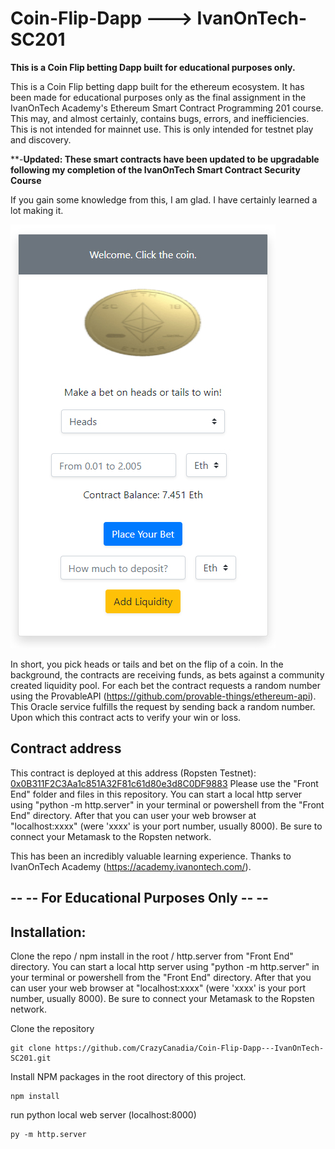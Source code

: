 # Coin-Flip-Dapp  ---> IvanOnTech-SC201

**This is a Coin Flip betting Dapp built for educational purposes only.**


This is a Coin Flip betting dapp built for the ethereum ecosystem. It has been made for educational purposes only as the final assignment in the IvanOnTech Academy's Ethereum Smart Contract Programming 201 course. This may, and almost certainly, contains bugs, errors, and inefficiencies. This is not intended for mainnet use. This is only intended for testnet play and discovery.

**-**Updated: These smart contracts have been updated to be upgradable following my completion of the IvanOnTech Smart Contract Security Course**

If you gain some knowledge from this, I am glad. I have certainly learned a lot making it.

 <img src="/Click the Coin.jpg" alt="Dapp Example Screenshot">

In short, you pick heads or tails and bet on the flip of a coin. In the background, the contracts are receiving funds, as bets against a community created liquidity pool. For each bet the contract requests a random number using the ProvableAPI (https://github.com/provable-things/ethereum-api). This Oracle service fulfills the request by sending back a random number. Upon which this contract acts to verify your win or loss.

## Contract address
This contract is deployed at this address (Ropsten Testnet):<a href="https://ropsten.etherscan.io/address/0x0B311F2C3Aa1c851A32F81c61d80e3d8C0DF9883"> 0x0B311F2C3Aa1c851A32F81c61d80e3d8C0DF9883</a>
Please use the "Front End" folder and files in this repository. You can start a local http server using "python -m http.server" in your terminal or powershell from the "Front End" directory. After that you can user your web browser at "localhost:xxxx" (were 'xxxx' is your port number, usually 8000). Be sure to connect your Metamask to the Ropsten network.

This has been an incredibly valuable learning experience. Thanks to IvanOnTech Academy (https://academy.ivanontech.com/).

##  -- -- For Educational Purposes Only -- --

## Installation:

Clone the repo / npm install in the root / http.server from "Front End" directory.
You can start a local http server using "python -m http.server" in your terminal or powershell from the "Front End" directory. After that you can user your web browser at "localhost:xxxx" (were 'xxxx' is your port number, usually 8000). Be sure to connect your Metamask to the Ropsten network.

Clone the repository
```
git clone https://github.com/CrazyCanadia/Coin-Flip-Dapp---IvanOnTech-SC201.git
```

Install NPM packages in the root directory of this project.
```
npm install
```

run python local web server (localhost:8000)
```
py -m http.server
```
